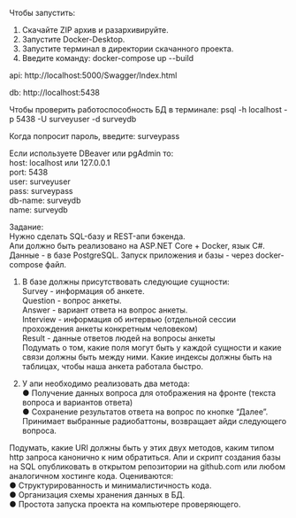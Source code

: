 Чтобы запустить:
1. Скачайте ZIP архив и разархивируйте.
2. Запустите Docker-Desktop.
3. Запустите терминал в директории скачанного проекта.
4. Введите команду: docker-compose up --build

api: http://localhost:5000/Swagger/Index.html

db: http://localhost:5438

Чтобы проверить работоспособность БД в терминале: psql -h localhost -p 5438 -U surveyuser -d surveydb

Когда попросит пароль, введите: surveypass


Если используете DBeaver или pgAdmin то:  
host: localhost или 127.0.0.1  
port: 5438  
user: surveyuser  
pass: surveypass  
db-name: surveydb  
name: surveydb




Задание:  
Нужно сделать SQL-базу и REST-апи бэкенда.  
Апи должно быть реализовано на ASP.NET Core + Docker, язык C#. Данные - в базе PostgreSQL.
Запуск приложения и базы - через docker-compose файл.  


1. В базе должны присутствовать следующие сущности:  
Survey - информация об анкете.  
Question - вопрос анкеты.  
Answer - вариант ответа на вопрос анкеты.  
Interview - информация об интервью (отдельной сессии прохождения анкеты конкретным человеком)  
Result - данные ответов людей на вопросы анкеты  
Подумать о том, какие поля могут быть у каждой сущности и какие связи должны быть между ними. Какие индексы должны быть на таблицах, чтобы наша анкета работала быстро.


2. У апи необходимо реализовать два метода:  
● Получение данных вопроса для отображения на фронте (текста вопроса и вариантов ответа)  
● Сохранение результатов ответа на вопрос по кнопке “Далее”. Принимает выбранные радиобаттоны, возвращает айди следующего вопроса.


Подумать, какие URI должны быть у этих двух методов, каким типом http запроса канонично к ним обратиться.
Апи и скрипт создания базы на SQL опубликовать в открытом репозитории на github.com или любом аналогичном хостинге кода.
Оцениваются:  
● Структурированность и минималистичность кода.  
● Организация схемы хранения данных в БД.  
● Простота запуска проекта на компьютере проверяющего.  
